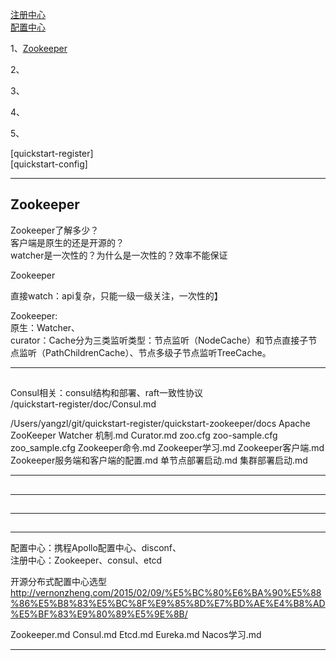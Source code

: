 [注册中心](https://github.com/youngzil/quickstart-register)  
[配置中心](https://github.com/youngzil/quickstart-config)  

1、[Zookeeper](#Zookeeper)  

2、[](#)  

3、[](#)  

4、[](#)  

5、[](#)  


[quickstart-register]  
[quickstart-config]
  
---------------------------------------------------------------------------------------------------------------------  
## Zookeeper

Zookeeper了解多少？  
客户端是原生的还是开源的？  
watcher是一次性的？为什么是一次性的？效率不能保证  
  
Zookeeper  
  
直接watch：api复杂，只能一级一级关注，一次性的】  

Zookeeper:  
原生：Watcher、  
curator：Cache分为三类监听类型：节点监听（NodeCache）和节点直接子节点监听（PathChildrenCache）、节点多级子节点监听TreeCache。  
  
   

---------------------------------------------------------------------------------------------------------------------  
## 

Consul相关：consul结构和部署、raft一致性协议  
/quickstart-register/doc/Consul.md   



/Users/yangzl/git/quickstart-register/quickstart-zookeeper/docs 
Apache ZooKeeper Watcher 机制.md
Curator.md
zoo.cfg
zoo-sample.cfg
zoo_sample.cfg
Zookeeper命令.md
Zookeeper学习.md
Zookeeper客户端.md
Zookeeper服务端和客户端的配置.md
单节点部署启动.md
集群部署启动.md  


---------------------------------------------------------------------------------------------------------------------  
## 


---------------------------------------------------------------------------------------------------------------------  
## 


---------------------------------------------------------------------------------------------------------------------  
## 

---------------------------------------------------------------------------------------------------------------------  



配置中心：携程Apollo配置中心、disconf、  
注册中心：Zookeeper、consul、etcd   
  
开源分布式配置中心选型  
http://vernonzheng.com/2015/02/09/%E5%BC%80%E6%BA%90%E5%88%86%E5%B8%83%E5%BC%8F%E9%85%8D%E7%BD%AE%E4%B8%AD%E5%BF%83%E9%80%89%E5%9E%8B/  
  
Zookeeper.md
Consul.md
Etcd.md
Eureka.md
Nacos学习.md

  
---------------------------------------------------------------------------------------------------------------------  
  

